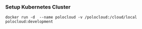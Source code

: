 ### Setup Kubernetes Cluster

```
docker run -d  --name polocloud -v /polocloud:/cloud/local polocloud:development
```
